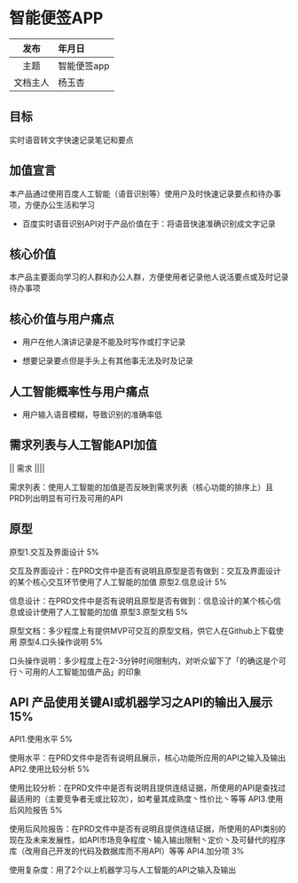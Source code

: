 # 智能便签APP

| 发布 | 年月日 |
|:----:|:----|
| 主题 | 智能便签app |
| 文档主人 | 杨玉杏 |


## 目标

实时语音转文字快速记录笔记和要点



## 加值宣言 

本产品通过使用百度人工智能（语音识别等）使用户及时快速记录要点和待办事项，方便办公生活和学习
* 百度实时语音识别API对于产品价值在于：将语音快速准确识别成文字记录


## 核心价值 

本产品主要面向学习的人群和办公人群，方便使用者记录他人说活要点或及时记录待办事项

## 核心价值与用户痛点 

* 用户在他人演讲记录是不能及时写作或打字记录

* 想要记录要点但是手头上有其他事无法及时及记录

## 人工智能概率性与用户痛点 

* 用户输入语音模糊，导致识别的准确率低

## 需求列表与人工智能API加值 

|| 需求 ||||

需求列表：使用人工智能的加值是否反映到需求列表（核心功能的排序上）且PRD列出明显有可行及可用的API

## 原型 
原型1.交互及界面设计 5%

交互及界面设计：在PRD文件中是否有说明且原型是否有做到：交互及界面设计的某个核心交互环节使用了人工智能的加值
原型2.信息设计 5%

信息设计：在PRD文件中是否有说明且原型是否有做到：信息设计的某个核心信息或设计使用了人工智能的加值
原型3.原型文档 5%

原型文档：多少程度上有提供MVP可交互的原型文档，供它人在Github上下载使用
原型4.口头操作说明 5%

口头操作说明：多少程度上在2-3分钟时间限制内，对听众留下了「的确这是个可行丶可用的人工智能加值产品」的印象
## API 产品使用关键AI或机器学习之API的输出入展示 15%
API1.使用水平 5%

使用水平：在PRD文件中是否有说明且展示，核心功能所应用的API之输入及输出
API2.使用比较分析 5%

使用比较分析：在PRD文件中是否有说明且提供连结证据，所使用的API是查找过最适用的（主要竞争者无或比较次），如考量其成熟度丶性价比丶等等
API3.使用后风险报告 5%

使用后风险报告：在PRD文件中是否有说明且提供连结证据，所使用的API类别的现在及未来发展性，如API市场竞争程度丶输入输出限制丶定价丶及可替代的程序库（改用自己开发的代码及数据库而不用API）等等
API4.加分项 3%

使用复杂度：用了2个以上机器学习与人工智能的API之输入及输出
